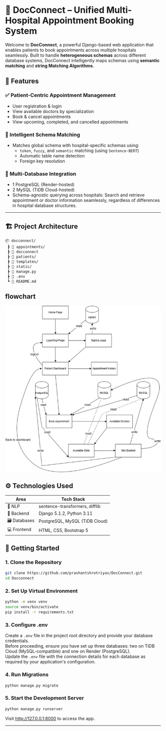 # 🏥 DocConnect – Unified Multi-Hospital Appointment Booking System

Welcome to **DocConnect**, a powerful Django-based web application that enables patients to book appointments across multiple hospitals seamlessly. Built to handle **heterogeneous schemas** across different database systems, DocConnect intelligently maps schemas using **semantic matching** and **string Matching Algorithms**.

## 📌 Features

### ✅ Patient-Centric Appointment Management
- User registration & login
- View available doctors by specialization
- Book & cancel appointments
- View upcoming, completed, and cancelled appointments

### 🧠 Intelligent Schema Matching
- Matches global schema with hospital-specific schemas using:
  - `token`, `fuzzy`, and `semantic` matching (using `Sentence-BERT`)
  - Automatic table name detection
  - Foreign key resolution

### 🔄 Multi-Database Integration
- 1 PostgreSQL (Render-hosted)
- 2 MySQL (TiDB Cloud-hosted)
- Schema-agnostic querying across hospitals: Search and retrieve appointment or doctor information seamlessly, regardless of differences in hospital database structures.
---

## 🏗️ Project Architecture

```text
📦 docconnect/
 ┣ 📂 appointments/
 ┣ 📁 docconnect 
 ┣ 📂 patients/
 ┣ 📂 templates/
 ┣ 📂 static/
 ┣ 📜 manage.py
 ┣ 📜 .env
 ┗ 📜 README.md

```
## flowchart
![DocConnect Flowchart](./FlowChartDocConnect.png)

## ⚙️ Technologies Used

| Area | Tech Stack |
|------|------------|
| 🧠 NLP | sentence-transformers, difflib |
| 🎯 Backend | Django 5.1.2, Python 3.11 |
| 🗃 Databases | PostgreSQL, MySQL (TiDB Cloud) |
| 💻 Frontend | HTML, CSS, Bootstrap 5 |


## 🚀 Getting Started

### 1. Clone the Repository
```bash
git clone https://github.com/prashantshrotriyas/DocConnect.git
cd Docconnect
```

### 2. Set Up Virtual Environment
```bash
python -m venv venv
source venv/bin/activate 
pip install -r requirements.txt
```

### 3. Configure .env
Create a `.env` file in the project root directory and provide your database credentials.  
Before proceeding, ensure you have set up three databases: two on TiDB Cloud (MySQL-compatible) and one on Render (PostgreSQL).  
Update the `.env` file with the connection details for each database as required by your application's configuration.

### 4. Run Migrations
```bash
python manage.py migrate
```

### 5. Start the Development Server
```bash
python manage.py runserver
```

Visit http://127.0.0.1:8000 to access the app.

---

